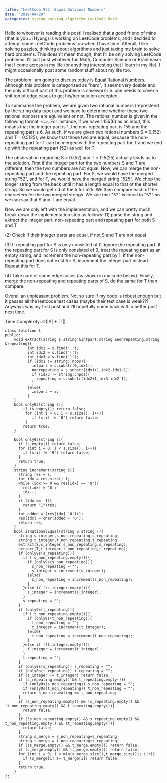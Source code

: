 ```yaml
---
title: "LeetCode 972. Equal Rational Numbers" 
date: "2019-04-29" 
categories: string parsing algorithm LeetCode Hard  
--- 
```


Hello to whoever is reading this post! I realised that a good friend of mine (that is you Ji Hyung) is working on LeetCode problems, and I decided to attempt some LeetCode problems too when I have time. Afterall, I like solving puzzles, thinking about algorithms and just taxing my brain to solve hard problems. This doesn't mean though, that I'll be only solving LeetCode problems. I'll just post whatever fun Math, Computer Science or Brainteaser that I come across in my life (or anything interesting that I learn in my life). I might occasionally post some random stuff about my life too. 

The problem I am going to discuss today is <a href = "https://leetcode.com/problems/equal-rational-numbers/"> Equal Rational Numbers. </a> Although this problem is categorized as "hard", it seems very doable and the only difficult part of this problem is casework i.e. one needs to cover a shit ton of edge cases to get his/her solution accepted.   

To summarise the problem, we are given two rational numbers (represtend by the string data type) and we have to determine whether these two rational numbers are equivalent or not. The rational number is given in the following format: <IntegerPart><.><NonRepeatingPart><RepeatingPart>. For instance, if we have 1.155(6) as an input, this means that the integer part is 1, the non-repeating part is 155 and the repeating part is 6. As such, if we are given two rational numbers S = 0.(52) and T = 0.5(25), we know that those two are equal, because the non-repeating part for T can be merged with the repeating part for T and we end up with the repeating part (52) as well for T. 
    
The observation regarding S = 0.(52) and T = 0.5(25) actually leads us to the solution. First if the integer part for the two numbers S and T are different, then the two numbers are not equal. Now, we can merge the non-repeating part and the repeating part. For S, we would have the merged string "52", and for T, we would have the merged string "525". We chop the longer string from the back until it has a length equal to that of the shorter string. So we would get rid of the 5 for 525. We then compare each of the characters for the two merged strings. We see that "52" is equal to "52" so we can say that S and T are equal. 

Now we are only left with the implementation, and we can pretty much break down the implementation step as follows: 
(1) parse the string and extract the integer part, non-repeating part and repeating part for both S and T 

(2) Check if their integer parts are equal, if not S and T are not equal 

(3) If repeating part for S is only consisted of 0, ignore the repeating part. If the repeating part for S is only consisted of 9, treat the repeating part as an empty string, and increment the non-repeating part by 1. If the non-repeating part does not exist for S, increment the integer part instead. Repeat this for T. 

(4) Take care of some edge cases (as shown in my code below). Finally, merge the non-repeating and repeating parts of S, do the same for T then compare. 

Overall an unpleasant problem. Not so sure if my code is robust enough but it passes all the leetcode test cases (maybe their test case is weak??) Anyways was my first post and I'll hopefully come back with a better post next time. 


Time Complexity: O(|S| + |T|) 

``` 
class Solution {
public:
    void extract(string s,string &intpart,string &nonrepeating,string &repeating){
          int idx1 = s.find('.');
          int idx2 = s.find('(');
          int idx3 = s.find(')');
          if (idx1 != string::npos){
            intpart = s.substr(0,idx1);
            nonrepeating = s.substr(idx1+1,idx2-idx1-1);
            if (idx3 != string::npos){
              repeating = s.substr(idx2+1,idx3-idx2-1);
            }
          }else{
            intpart = s;
          }
    }
    bool only0s(string s){
        if (s.empty()) return false;
         for (int i = 0; i < s.size(); i++){
            if (s[i] != '0') return false;
         }
        return true;
    }

    bool only9s(string s){
      if (s.empty()) return false;
      for (int i = 0; i < s.size(); i++){
        if (s[i] != '9') return false;
      }
      return true;
    }
    string increment(string s){
      string res = s;
      int idx = res.size()-1;
      while (idx >= 0 && res[idx] == '9'){
        res[idx] = '0';
        idx--;
      }
      if (idx == -1){
        return "1"+res;
      }
      int added = (res[idx]-'0')+1;
      res[idx] = char(added + '0');
      return res;
    }
    bool isRationalEqual(string S,string T){
      string s_integer,s_non_repeating,s_repeating;
      string t_integer,t_non_repeating,t_repeating;
      extract(S,s_integer,s_non_repeating,s_repeating);
      extract(T,t_integer,t_non_repeating,t_repeating);
      if (only9s(s_repeating)){
        if (!s_non_repeating.empty()){
          if (only9s(s_non_repeating)){
            s_non_repeating = "";
            s_integer = increment(s_integer);
          }else{
            s_non_repeating = increment(s_non_repeating);
          }
        }else if (!s_integer.empty()){
          s_integer = increment(s_integer);
        }
        s_repeating = "";
      }
      if (only9s(t_repeating)){
        if (!t_non_repeating.empty()){
          if (only9s(t_non_repeating)){
            t_non_repeating = "";
            t_integer = increment(t_integer);
          }else{
            t_non_repeating = increment(t_non_repeating);
          }
        }else if (!t_integer.empty()){
          t_integer = increment(t_integer);
        }
        t_repeating = "";
      }
      if (only0s(s_repeating)) s_repeating = "";
      if (only0s(t_repeating)) t_repeating = "";
      if (s_integer != t_integer) return false;
      if (s_repeating.empty() && t_repeating.empty()){
        if (only0s(s_non_repeating)) s_non_repeating = "";
        if (only0s(t_non_repeating)) t_non_repeating = "";
        return s_non_repeating == t_non_repeating;
      }
      if (s_non_repeating.empty() && !s_repeating.empty() && !t_non_repeating.empty() && t_repeating.empty()){
        return false;
      }
      if (!s_non_repeating.empty() && s_repeating.empty() && t_non_repeating.empty() && !t_repeating.empty()){
        return false;
      }
      string s_merge = s_non_repeating+s_repeating;
      string t_merge = t_non_repeating+t_repeating;
      if (!s_merge.empty() && t_merge.empty()) return false;
      if (s_merge.empty() && !t_merge.empty()) return false;
      for (int i = 0; i < min(s_merge.size(),t_merge.size()); i++){
        if (s_merge[i] != t_merge[i]) return false;
      }
      return true;
    }
};
```
